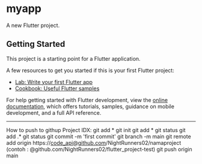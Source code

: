 # myapp

A new Flutter project.

## Getting Started

This project is a starting point for a Flutter application.

A few resources to get you started if this is your first Flutter project:

- [Lab: Write your first Flutter app](https://docs.flutter.dev/get-started/codelab)
- [Cookbook: Useful Flutter samples](https://docs.flutter.dev/cookbook)

For help getting started with Flutter development, view the
[online documentation](https://docs.flutter.dev/), which offers tutorials,
samples, guidance on mobile development, and a full API reference.

---

How to push to githup Project IDX:
git add *
git init
git add *
git status
git add .*
git status
git commit -m 'first commit'
git branch -m main
git remote add origin https://code_api@github.com/NightRunners02/namaproject (contoh : @github.com/NightRunners02/flutter_project-test)
git push origin main


